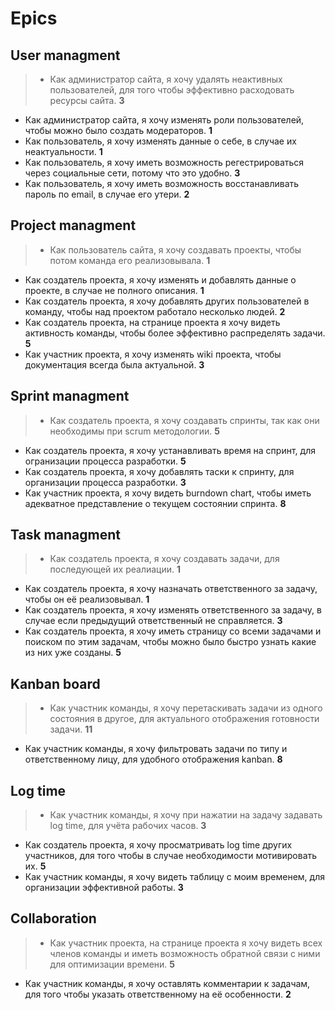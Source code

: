# __Epics__

## User managment

> * Как администратор сайта, я хочу удалять неактивных пользователей, для того чтобы эффективно расходовать ресурсы сайта. __3__
* Как администратор сайта, я хочу изменять роли пользователей, чтобы можно было создать модераторов. __1__
* Как пользователь, я хочу изменять данные о себе, в случае их неактуальности. __1__
* Как пользователь, я хочу иметь возможность регестрироваться через социальные сети, потому что это удобно. __3__
* Как пользователь, я хочу иметь возможность восстанавливать пароль по email, в случае его утери. __2__

## Project managment

> * Как пользователь сайта, я хочу создавать проекты, чтобы потом команда его реализовывала. __1__
* Как создатель проекта, я хочу изменять и добавлять данные о проекте, в случае не полного описания. __1__
* Как создатель проекта, я хочу добавлять других пользователей в команду, чтобы над проектом работало несколько людей. __2__
* Как создатель проекта, на странице проекта я хочу видеть активность команды, чтобы более эффективно распределять задачи. __5__
* Как участник проекта, я хочу изменять wiki проекта, чтобы документация всегда была актуальной. __3__

## Sprint managment

> * Как создатель проекта, я хочу создавать спринты, так как они необходимы при scrum методологии. __5__
* Как создатель проекта, я хочу устанавливать время на спринт, для огранизации процесса разработки. __5__
* Как создатель проекта, я хочу добавлять таски к спринту, для организации процесса разработки. __3__
* Как участник проекта, я хочу видеть burndown chart, чтобы иметь адекватное представление о текущем состоянии спринта. __8__

## Task managment

> * Как создатель проекта, я хочу создавать задачи, для последующей их реалиации. __1__
* Как создатель проекта, я хочу назначать ответственного за задачу, чтобы он её реализовывал. __1__
* Как создатель проекта, я хочу изменять ответственного за задачу, в случае если предыдущий ответственный не справляется. __3__
* Как создатель проекта, я хочу иметь страницу со всеми задачами и поиском по этим задачам, чтобы можно было быстро узнать какие из них уже созданы. __5__

## Kanban board

> * Как участник команды, я хочу перетаскивать задачи из одного состояния в другое, для актуального отображения готовности задачи. __11__
* Как участник команды, я хочу фильтровать задачи по типу и ответственному лицу, для удобного отображения kanban. __8__

## Log time
> * Как участник команды, я хочу при нажатии на задачу задавать log time, для учёта рабочих часов. __3__
* Как создатель проекта, я хочу просматривать log time других участников, для того чтобы в случае необходимости мотивировать их. __5__
* Как участник команды, я хочу видеть таблицу с моим временем, для организации эффективной работы. __3__

## Collaboration

> * Как участник проекта, на странице проекта я хочу видеть всех членов команды и иметь возможность обратной связи с ними для оптимизации времени. __5__
* Как участник команды, я хочу оставлять комментарии к задачам, для того чтобы указать ответственному на её особенности. __2__
